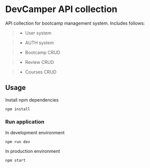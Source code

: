 # DevCamper API collection

API collection for bootcamp management system. Includes follows:
> * User system

> * AUTH system

> * Bootcamp CRUD

> * Review CRUD

> * Courses CRUD

## Usage
Install npm dependencies

``
npm install 
`` 

### Run application

In development environment   

``
npm run dev
``

In production environment   

``
npm start
``
